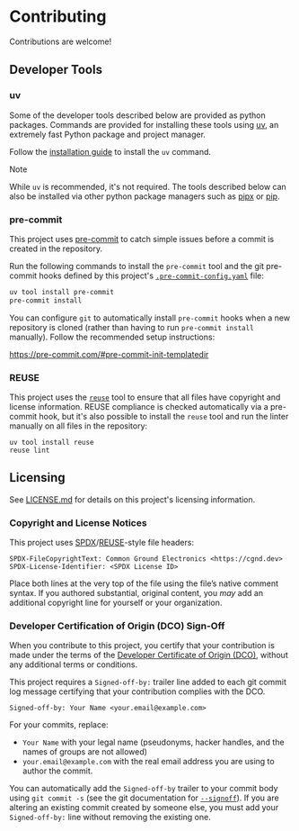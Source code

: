 # Contributing

Contributions are welcome!

## Developer Tools

### uv

Some of the developer tools described below are provided as python packages. Commands are provided for installing these tools using [uv](https://docs.astral.sh/uv/), an extremely fast Python package and project manager.

Follow the [installation guide](https://docs.astral.sh/uv/getting-started/installation/) to install the `uv` command.

> [!NOTE]
>
> While `uv` is recommended, it's not required. The tools described below can also be installed via other python package managers such as [pipx](https://pipx.pypa.io/stable/) or [pip](https://pip.pypa.io/en/stable/).

### pre-commit

This project uses [pre-commit](https://pre-commit.com/) to catch simple issues before a commit is created in the repository.

Run the following commands to install the `pre-commit` tool and the git pre-commit hooks defined by this project's [`.pre-commit-config.yaml`](.pre-commit-config.yaml) file:

```sh
uv tool install pre-commit
pre-commit install
```

You can configure `git` to automatically install `pre-commit` hooks when a new repository is cloned (rather than having to run `pre-commit install` manually). Follow the recommended setup instructions:

https://pre-commit.com/#pre-commit-init-templatedir

### REUSE

This project uses the [`reuse`](https://reuse.software/) tool to ensure that all files have copyright and license information. REUSE compliance is checked automatically via a pre-commit hook, but it's also possible to install the `reuse` tool and run the linter manually on all files in the repository:

```
uv tool install reuse
reuse lint
```

## Licensing

See [LICENSE.md](LICENSE.md) for details on this project's licensing information.

### Copyright and License Notices

This project uses [SPDX](https://spdx.dev/)/[REUSE](https://reuse.software/)-style file headers:

<!-- REUSE-IgnoreStart -->
```plaintext
SPDX-FileCopyrightText: Common Ground Electronics <https://cgnd.dev>
SPDX-License-Identifier: <SPDX License ID>
```
<!-- REUSE-IgnoreEnd -->

Place both lines at the very top of the file using the file’s native comment syntax. If you authored substantial, original content, you *may* add an additional copyright line for yourself or your organization.

### Developer Certification of Origin (DCO) Sign-Off

When you contribute to this project, you certify that your contribution is made under the terms of the [Developer Certificate of Origin (DCO)](https://developercertificate.org/), without any additional terms or conditions.

This project requires a `Signed-off-by:` trailer line added to each git commit log message certifying that your contribution complies with the DCO.

```plaintext
Signed-off-by: Your Name <your.email@example.com>
```

For your commits, replace:

- `Your Name` with your legal name (pseudonyms, hacker handles, and the names of groups are not allowed)
- `your.email@example.com` with the real email address you are using to author the commit.

You can automatically add the `Signed-off-by` trailer to your commit body using `git commit -s` (see the git documentation for [`--signoff`](https://git-scm.com/docs/git-commit#Documentation/git-commit.txt--s)). If you are altering an existing commit created by someone else, you must add your `Signed-off-by:` line without removing the existing one.
